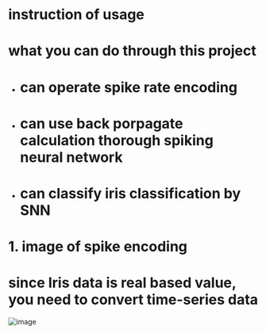 # instruction of usage

# what you can do through this project
+ # can operate spike rate encoding
+ # can use back porpagate calculation thorough spiking neural network
+ # can classify iris classification by SNN

# 1. image of spike encoding

# since Iris data is real based value, you need to convert time-series data  
![image](https://github.com/GTAKAGI/PSNN/assets/114473358/45354d11-0aa2-4eb5-a16b-735e24dc6366)
